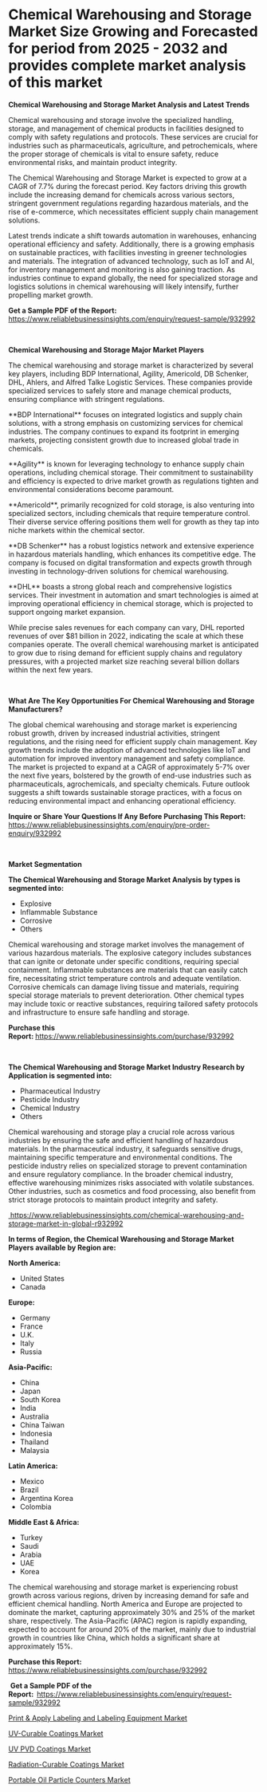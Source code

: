 <p><h1>Chemical Warehousing and Storage Market Size Growing and Forecasted for period from 2025 - 2032 and provides complete market analysis of this market</h1></p><p><strong>Chemical Warehousing and Storage Market Analysis and Latest Trends</strong></p>
<p><p>Chemical warehousing and storage involve the specialized handling, storage, and management of chemical products in facilities designed to comply with safety regulations and protocols. These services are crucial for industries such as pharmaceuticals, agriculture, and petrochemicals, where the proper storage of chemicals is vital to ensure safety, reduce environmental risks, and maintain product integrity.</p><p>The Chemical Warehousing and Storage Market is expected to grow at a CAGR of 7.7% during the forecast period. Key factors driving this growth include the increasing demand for chemicals across various sectors, stringent government regulations regarding hazardous materials, and the rise of e-commerce, which necessitates efficient supply chain management solutions. </p><p>Latest trends indicate a shift towards automation in warehouses, enhancing operational efficiency and safety. Additionally, there is a growing emphasis on sustainable practices, with facilities investing in greener technologies and materials. The integration of advanced technology, such as IoT and AI, for inventory management and monitoring is also gaining traction. As industries continue to expand globally, the need for specialized storage and logistics solutions in chemical warehousing will likely intensify, further propelling market growth.</p></p>
<p><strong>Get a Sample PDF of the Report:&nbsp;</strong> <a href="https://www.reliablebusinessinsights.com/enquiry/request-sample/932992?utm_campaign=100&utm_medium=2&utm_source=Github&utm_content=ia&utm_term=21032025&utm_id=chemical-warehousing-and-storage">https://www.reliablebusinessinsights.com/enquiry/request-sample/932992</a></p>
<p>&nbsp;</p>
<p><strong>Chemical Warehousing and Storage Major Market Players</strong></p>
<p><p>The chemical warehousing and storage market is characterized by several key players, including BDP International, Agility, Americold, DB Schenker, DHL, Ahlers, and Alfred Talke Logistic Services. These companies provide specialized services to safely store and manage chemical products, ensuring compliance with stringent regulations.</p><p>**BDP International** focuses on integrated logistics and supply chain solutions, with a strong emphasis on customizing services for chemical industries. The company continues to expand its footprint in emerging markets, projecting consistent growth due to increased global trade in chemicals. </p><p>**Agility** is known for leveraging technology to enhance supply chain operations, including chemical storage. Their commitment to sustainability and efficiency is expected to drive market growth as regulations tighten and environmental considerations become paramount.</p><p>**Americold**, primarily recognized for cold storage, is also venturing into specialized sectors, including chemicals that require temperature control. Their diverse service offering positions them well for growth as they tap into niche markets within the chemical sector.</p><p>**DB Schenker** has a robust logistics network and extensive experience in hazardous materials handling, which enhances its competitive edge. The company is focused on digital transformation and expects growth through investing in technology-driven solutions for chemical warehousing.</p><p>**DHL** boasts a strong global reach and comprehensive logistics services. Their investment in automation and smart technologies is aimed at improving operational efficiency in chemical storage, which is projected to support ongoing market expansion.</p><p>While precise sales revenues for each company can vary, DHL reported revenues of over $81 billion in 2022, indicating the scale at which these companies operate. The overall chemical warehousing market is anticipated to grow due to rising demand for efficient supply chains and regulatory pressures, with a projected market size reaching several billion dollars within the next few years.</p></p>
<p>&nbsp;</p>
<p><strong>What Are The Key Opportunities For Chemical Warehousing and Storage Manufacturers?</strong></p>
<p><p>The global chemical warehousing and storage market is experiencing robust growth, driven by increased industrial activities, stringent regulations, and the rising need for efficient supply chain management. Key growth trends include the adoption of advanced technologies like IoT and automation for improved inventory management and safety compliance. The market is projected to expand at a CAGR of approximately 5-7% over the next five years, bolstered by the growth of end-use industries such as pharmaceuticals, agrochemicals, and specialty chemicals. Future outlook suggests a shift towards sustainable storage practices, with a focus on reducing environmental impact and enhancing operational efficiency.</p></p>
<p><strong>Inquire or Share Your Questions If Any Before Purchasing This Report:</strong> <a href="https://www.reliablebusinessinsights.com/enquiry/pre-order-enquiry/932992?utm_campaign=100&utm_medium=2&utm_source=Github&utm_content=ia&utm_term=21032025&utm_id=chemical-warehousing-and-storage">https://www.reliablebusinessinsights.com/enquiry/pre-order-enquiry/932992</a></p>
<p>&nbsp;</p>
<p><strong>Market Segmentation</strong></p>
<p><strong>The Chemical Warehousing and Storage Market Analysis by types is segmented into:</strong></p>
<p><ul><li>Explosive</li><li>Inflammable Substance</li><li>Corrosive</li><li>Others</li></ul></p>
<p><p>Chemical warehousing and storage market involves the management of various hazardous materials. The explosive category includes substances that can ignite or detonate under specific conditions, requiring special containment. Inflammable substances are materials that can easily catch fire, necessitating strict temperature controls and adequate ventilation. Corrosive chemicals can damage living tissue and materials, requiring special storage materials to prevent deterioration. Other chemical types may include toxic or reactive substances, requiring tailored safety protocols and infrastructure to ensure safe handling and storage.</p></p>
<p><strong>Purchase this Report:&nbsp;</strong><a href="https://www.reliablebusinessinsights.com/purchase/932992?utm_campaign=100&utm_medium=2&utm_source=Github&utm_content=ia&utm_term=21032025&utm_id=chemical-warehousing-and-storage">https://www.reliablebusinessinsights.com/purchase/932992</a></p>
<p>&nbsp;</p>
<p><strong>The Chemical Warehousing and Storage Market Industry Research by Application is segmented into:</strong></p>
<p><ul><li>Pharmaceutical Industry</li><li>Pesticide Industry</li><li>Chemical Industry</li><li>Others</li></ul></p>
<p><p>Chemical warehousing and storage play a crucial role across various industries by ensuring the safe and efficient handling of hazardous materials. In the pharmaceutical industry, it safeguards sensitive drugs, maintaining specific temperature and environmental conditions. The pesticide industry relies on specialized storage to prevent contamination and ensure regulatory compliance. In the broader chemical industry, effective warehousing minimizes risks associated with volatile substances. Other industries, such as cosmetics and food processing, also benefit from strict storage protocols to maintain product integrity and safety.</p></p>
<p><a href="https://www.reliablebusinessinsights.com/chemical-warehousing-and-storage-market-in-global-r932992?utm_campaign=100&utm_medium=2&utm_source=Github&utm_content=ia&utm_term=21032025&utm_id=chemical-warehousing-and-storage">&nbsp;https://www.reliablebusinessinsights.com/chemical-warehousing-and-storage-market-in-global-r932992</a></p>
<p><strong>In terms of Region, the Chemical Warehousing and Storage Market Players available by Region are:</strong></p>
<p>
    <p> <strong> North America: </strong>
        <ul>
            <li>United States</li>
            <li>Canada</li>
        </ul>
        </p> 
    <p> <strong> Europe: </strong>
        <ul>
            <li>Germany</li>
            <li>France</li>
            <li>U.K.</li>
            <li>Italy</li>
            <li>Russia</li>
        </ul>
        </p> 
    <p> <strong> Asia-Pacific: </strong>
        <ul>
            <li>China</li>
            <li>Japan</li>
            <li>South Korea</li>
            <li>India</li>
            <li>Australia</li>
            <li>China Taiwan</li>
            <li>Indonesia</li>
            <li>Thailand</li>
            <li>Malaysia</li>
        </ul>
        </p> 
    <p> <strong> Latin America: </strong>
        <ul>
            <li>Mexico</li>
            <li>Brazil</li>
            <li>Argentina Korea</li>
            <li>Colombia</li>
        </ul>
        </p> 
    <p> <strong> Middle East & Africa: </strong>
        <ul>
            <li>Turkey</li>
            <li>Saudi</li>
            <li>Arabia</li>
            <li>UAE</li>
            <li>Korea</li>
        </ul>
    </p>
    </p>
<p><p>The chemical warehousing and storage market is experiencing robust growth across various regions, driven by increasing demand for safe and efficient chemical handling. North America and Europe are projected to dominate the market, capturing approximately 30% and 25% of the market share, respectively. The Asia-Pacific (APAC) region is rapidly expanding, expected to account for around 20% of the market, mainly due to industrial growth in countries like China, which holds a significant share at approximately 15%.</p></p>
<p><strong>Purchase this Report: </strong><a href="https://www.reliablebusinessinsights.com/purchase/932992?utm_campaign=100&utm_medium=2&utm_source=Github&utm_content=ia&utm_term=21032025&utm_id=chemical-warehousing-and-storage">https://www.reliablebusinessinsights.com/purchase/932992</a></p>
<p>&nbsp;<strong>Get a Sample PDF of the Report:&nbsp;&nbsp;</strong><a href="https://www.reliablebusinessinsights.com/enquiry/request-sample/932992?utm_campaign=100&utm_medium=2&utm_source=Github&utm_content=ia&utm_term=21032025&utm_id=chemical-warehousing-and-storage">https://www.reliablebusinessinsights.com/enquiry/request-sample/932992</a></p>
<p><strong></strong></p>
<p><p><a href="https://github.com/xtysizov/Market-Research-Report-List-1/blob/main/print-apply-labeling-and-labeling-equipment-market.md?utm_campaign=100&utm_medium=2&utm_source=Github&utm_content=ia&utm_term=21032025&utm_id=chemical-warehousing-and-storage">Print & Apply Labeling and Labeling Equipment Market</a></p><p><a href="https://github.com/djembashote/Market-Research-Report-List-1/blob/main/uv-curable-coatings-market.md?utm_campaign=100&utm_medium=2&utm_source=Github&utm_content=ia&utm_term=21032025&utm_id=chemical-warehousing-and-storage">UV-Curable Coatings Market</a></p><p><a href="https://github.com/techerghalim/Market-Research-Report-List-1/blob/main/uv-pvd-coatings-market.md?utm_campaign=100&utm_medium=2&utm_source=Github&utm_content=ia&utm_term=21032025&utm_id=chemical-warehousing-and-storage">UV PVD Coatings Market</a></p><p><a href="https://github.com/vjorelaclliv/Market-Research-Report-List-1/blob/main/radiation-curable-coatings-market.md?utm_campaign=100&utm_medium=2&utm_source=Github&utm_content=ia&utm_term=21032025&utm_id=chemical-warehousing-and-storage">Radiation-Curable Coatings Market</a></p><p><a href="https://github.com/janraimondo83/Market-Research-Report-List-1/blob/main/portable-oil-particle-counters-market.md?utm_campaign=100&utm_medium=2&utm_source=Github&utm_content=ia&utm_term=21032025&utm_id=chemical-warehousing-and-storage">Portable Oil Particle Counters Market</a></p></p>
